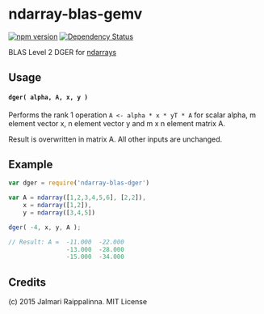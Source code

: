 # ndarray-blas-gemv

[![npm version](https://badge.fury.io/js/ndarray-blas-dger.svg)](http://badge.fury.io/js/ndarray-blas-dger) [![Dependency Status](https://david-dm.org/jalava/ndarray-blas-dger.svg)](https://david-dm.org/jalava/ndarray-blas-dger)

BLAS Level 2 DGER for [ndarrays](https://github.com/scijs/ndarray)

## Usage

#### `dger( alpha, A, x, y )`
Performs the rank 1 operation `A <- alpha * x * yT * A` for scalar alpha, m element vector x, n element vector y and m x n element matrix A.

Result is overwritten in matrix A. All other inputs are unchanged.

## Example

```javascript
var dger = require('ndarray-blas-dger')

var A = ndarray([1,2,3,4,5,6], [2,2]),
    x = ndarray([1,2]),
    y = ndarray([3,4,5])

dger( -4, x, y, A );

// Result: A =  -11.000  -22.000
                -13.000  -28.000
                -15.000  -34.000
```

## Credits
(c) 2015 Jalmari Raippalinna. MIT License
